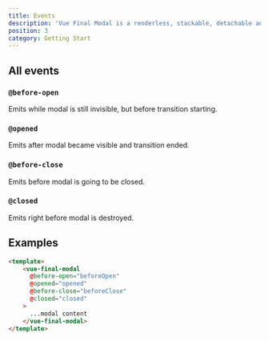 ```yaml
---
title: Events
description: 'Vue Final Modal is a renderless, stackable, detachable and lightweight modal component.'
position: 3
category: Getting Start
---
```


## All events

### `@before-open`

Emits while modal is still invisible, but before transition starting.

### `@opened`

Emits after modal became visible and transition ended. 

### `@before-close`

Emits before modal is going to be closed. 

### `@closed`

Emits right before modal is destroyed.

## Examples

<tailwind-events></tailwind-events>

<show-code open class="pt-4">

```html
<template>
    <vue-final-modal
      @before-open="beforeOpen"
      @opened="opened"
      @before-close="beforeClose"
      @closed="closed"
    >
      ...modal content
    </vue-final-modal>
</template>
```

</show-code>
